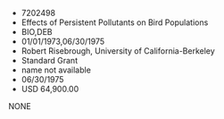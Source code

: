 * 7202498
* Effects of Persistent Pollutants on Bird Populations
* BIO,DEB
* 01/01/1973,06/30/1975
* Robert Risebrough, University of California-Berkeley
* Standard Grant
*   name not available
* 06/30/1975
* USD 64,900.00

NONE